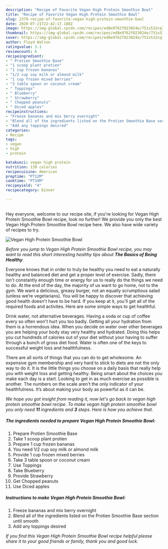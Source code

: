 ```yaml
---
description: "Recipe of Favorite Vegan High Protein Smoothie Bowl"
title: "Recipe of Favorite Vegan High Protein Smoothie Bowl"
slug: 2379-recipe-of-favorite-vegan-high-protein-smoothie-bowl
date: 2020-07-21T22:42:17.188Z
image: https://img-global.cpcdn.com/recipes/ed8e9762f023024e/751x532cq70/vegan-high-protein-smoothie-bowl-recipe-main-photo.jpg
thumbnail: https://img-global.cpcdn.com/recipes/ed8e9762f023024e/751x532cq70/vegan-high-protein-smoothie-bowl-recipe-main-photo.jpg
cover: https://img-global.cpcdn.com/recipes/ed8e9762f023024e/751x532cq70/vegan-high-protein-smoothie-bowl-recipe-main-photo.jpg
author: Floyd Walton
ratingvalue: 3.1
reviewcount: 6
recipeingredient:
- " Protien Smoothie Base"
- "1 scoop plant protien"
- "1 cup frozen bananas"
- "1/2 cup soy milk or almond milk"
- "1 cup frozen mixed berries"
- "3 table spoon or coconut cream"
- " Toppings"
- " Blueberry"
- " Strawberry"
- " Chopped peanuts"
- " Diced apples"
recipeinstructions:
- "Freeze bananas and mix berry overnight"
- "Blend all of the ingredients listed on the Protien Smoothie Base section until smooth"
- "Add any toppings desired"
categories:
- Recipe
tags:
- vegan
- high
- protein

katakunci: vegan high protein 
nutrition: 139 calories
recipecuisine: American
preptime: "PT12M"
cooktime: "PT34M"
recipeyield: "4"
recipecategory: Dinner

---
```

<br>
Hey everyone, welcome to our recipe site, if you're looking for Vegan High Protein Smoothie Bowl recipe, look no further! We provide you only the best Vegan High Protein Smoothie Bowl recipe here. We also have wide variety of recipes to try.
<br>


![Vegan High Protein Smoothie Bowl](https://img-global.cpcdn.com/recipes/ed8e9762f023024e/751x532cq70/vegan-high-protein-smoothie-bowl-recipe-main-photo.jpg)

<i>Before you jump to Vegan High Protein Smoothie Bowl recipe, you may want to read this short interesting healthy tips about <strong>The Basics of Being Healthy</strong>.</i>

Everyone knows that in order to truly be healthy you need to eat a naturally healthy and balanced diet and get a proper level of exercise. Sadly, there isn't constantly enough time or energy for us to really do the things we need to do. At the end of the day, the majority of us want to go home, not to the gym. We want a delicious, greasy burger, not an equally scrumptious salad (unless we’re vegetarians). You will be happy to discover that achieving good health doesn't have to be hard. If you keep at it, you'll get all of the required foods and activites. Here are some simple ways to get healthful.

Drink water, not alternative beverages. Having a soda or cup of coffee every so often won't hurt you too badly. Getting all your hydration from them is a horrendous idea. When you decide on water over other beverages you are helping your body stay very healthy and hydrated. Doing this helps you cut hundreds of calories out of your diet without your having to suffer through a bunch of gross diet food. Water is often one of the keys to successful weight loss and healthfulness.

There are all sorts of things that you can do to get wholesome. An expensive gym membership and very hard to stick to diets are not the only way to do it. It is the little things you choose on a daily basis that really help you with weight loss and getting healthy. Being smart about the choices you make each day is a start. Looking to get in as much exercise as possible is another. The numbers on the scale aren't the only indicator of your healthfulness. It’s about making your body as powerful as it can be. 


<i>We hope you got insight from reading it, now let's go back to vegan high protein smoothie bowl recipe. To make vegan high protein smoothie bowl you only need <strong>11</strong> ingredients and <strong>3</strong> steps. Here is how you achieve that.
</i>

##### The ingredients needed to prepare Vegan High Protein Smoothie Bowl:

1. Prepare  Protien Smoothie Base
1. Take 1 scoop plant protien
1. Prepare 1 cup frozen bananas
1. You need 1/2 cup soy milk or almond milk
1. Provide 1 cup frozen mixed berries
1. Take 3 table spoon or coconut cream
1. Use  Toppings
1. Take  Blueberry
1. Provide  Strawberry
1. Get  Chopped peanuts
1. Use  Diced apples


##### Instructions to make Vegan High Protein Smoothie Bowl:

1. Freeze bananas and mix berry overnight
1. Blend all of the ingredients listed on the Protien Smoothie Base section until smooth
1. Add any toppings desired


<i>If you find this Vegan High Protein Smoothie Bowl recipe helpful please share it to your good friends or family, thank you and good luck.</i>
